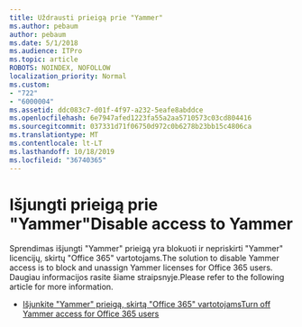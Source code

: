 ```yaml
---
title: Uždrausti prieigą prie "Yammer"
ms.author: pebaum
author: pebaum
ms.date: 5/1/2018
ms.audience: ITPro
ms.topic: article
ROBOTS: NOINDEX, NOFOLLOW
localization_priority: Normal
ms.custom:
- "722"
- "6000004"
ms.assetid: ddc083c7-d01f-4f97-a232-5eafe8abddce
ms.openlocfilehash: 6e7947afed1223fa55a2aa5710573c03cd804416
ms.sourcegitcommit: 037331d71f06750d972c0b6278b23bb15c4806ca
ms.translationtype: MT
ms.contentlocale: lt-LT
ms.lasthandoff: 10/18/2019
ms.locfileid: "36740365"
---
```

# <a name="disable-access-to-yammer"></a><span data-ttu-id="4bf9b-102">Išjungti prieigą prie "Yammer"</span><span class="sxs-lookup"><span data-stu-id="4bf9b-102">Disable access to Yammer</span></span>

<span data-ttu-id="4bf9b-103">Sprendimas išjungti "Yammer" prieigą yra blokuoti ir nepriskirti "Yammer" licencijų, skirtų "Office 365" vartotojams.</span><span class="sxs-lookup"><span data-stu-id="4bf9b-103">The solution to disable Yammer access is to block and unassign Yammer licenses for Office 365 users.</span></span> <span data-ttu-id="4bf9b-104">Daugiau informacijos rasite šiame straipsnyje.</span><span class="sxs-lookup"><span data-stu-id="4bf9b-104">Please refer to the following article for more information.</span></span>
  
- [<span data-ttu-id="4bf9b-105">Išjunkite "Yammer" prieigą, skirtą "Office 365" vartotojams</span><span class="sxs-lookup"><span data-stu-id="4bf9b-105">Turn off Yammer access for Office 365 users</span></span>](https://docs.microsoft.com/yammer/manage-yammer-users/turn-off-user-access)
